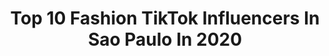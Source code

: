 ---
title: Top 10 Fashion TikTok Influencers In Sao Paulo In 2020
description: >-
  Find top fashion TikTok influencers in Sao Paulo in 2020. Most popular hashtags: #viral #makeup #dance #foryoupage.
platform: TikTok
profiles:
  - username: "isa.marins"
    fullname: >-
      Isa
    location: "Brazil"
    followers: 68468
    engagement: 1252
    commentsToLikes: 0.036117
    id: ckai998c27dg30i78ofyka3p7
    verified: false
    hashtags: "#series, #nightroutine, #asmr, #photoideas"
  - username: "carolgruman"
    fullname: >-
      carolgruman
    location: "Brazil"
    followers: 5060
    engagement: 1215
    commentsToLikes: 0.033549
    id: ck9nh7yk6frss0j780pqisenq
    verified: false
    hashtags: "#trip, #fisica, #atacama, #mensagemdocrush"
  - username: "manuellabotti"
    fullname: >-
      Manu Botti
    location: "Brazil"
    followers: 2049
    engagement: 303
    commentsToLikes: 0.014129
    id: ck97zxamm5d2l0j781xr6g84y
    verified: false
    hashtags: "#blingbling, #disco, #boredathome, #skincare"
  - username: "vivienandrade"
    fullname: >-
      Vivien Andrade
    location: "Brazil"
    followers: 52835
    engagement: 579
    commentsToLikes: 0.038733
    id: ck9gnt7xjy0a70j78fz465dg8
    verified: false
    hashtags: "#fergie, #boredinthehouse, #pushups, #pushupchallenge"
  - username: "filipmelo"
    fullname: >-
      Filipe Melo
    location: "Brazil"
    followers: 26355
    engagement: 1264
    commentsToLikes: 0.021489
    id: ck9ej9mgz1nf50j78gthisdaq
    verified: false
    hashtags: "#albumlookalike, #diyjeans, #tiktokforyou, #challenge"
  - username: "mariaaaah5"
    fullname: >-
      maria verçosa
    location: "Brazil"
    followers: 7449
    engagement: 302
    commentsToLikes: 0.062261
    id: ckaib6p14f88y0i78kirrk3mz
    verified: false
    hashtags: "#desafiofitness, #happydance, #todegraca, #tiktokblogger"
  - username: "jtzanno"
    fullname: >-
      João Tzanno
    location: "Brazil"
    followers: 5561
    engagement: 1089
    commentsToLikes: 0.039401
    id: cka0rnmxkhrsi0i78rjalhek8
    verified: false
    hashtags: "#oversized, #bathroom, #rossgeller, #friendstvshow"
  - username: "mandy.owl"
    fullname: >-
      Amanda Ibraimovic
    location: "Brazil"
    followers: 2064
    engagement: 795
    commentsToLikes: 0.043185
    id: ckac8k65rfizq0i789fg25kiu
    verified: false
    hashtags: "#icecream, #veganrecipe, #smoothie, #bolo"
  - username: "lorenafranzoi"
    fullname: >-
      Lorena Franzoi
    location: "Brazil"
    followers: 2160
    engagement: 450
    commentsToLikes: 0.015801
    id: ck9v49q4ytf5h0j78h3b1alk3
    verified: false
    hashtags: "#makesometiktok, #sunglasses, #newhair, #shooting"
  - username: "lua__andrad"
    fullname: >-
      lua_andrad
    location: "Brazil"
    followers: 10058
    engagement: 927
    commentsToLikes: 0.013649
    id: ckan4egtn9qt00i786o03wfjk
    verified: false
    hashtags: "#foraprior, #tiktokchalleng, #maquiadora, #chocolate"
---